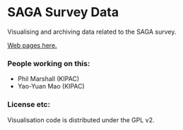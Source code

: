 # SAGA Survey Data

Visualising and archiving data related to the SAGA survey. 

[Web pages here.](http://saga-survey.github.io/saga-data/)

### People working on this:

* Phil Marshall (KIPAC)
* Yao-Yuan Mao (KIPAC)

### License etc:

Visualisation code is distributed under the GPL v2.
